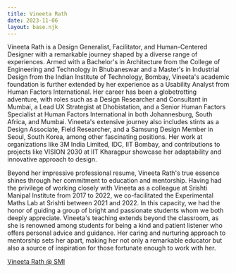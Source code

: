 ```yaml
---
title: Vineeta Rath
date: 2023-11-06
layout: base.njk
--- 
```


Vineeta Rath is a Design Generalist, Facilitator, and Human-Centered Designer with a remarkable journey shaped by a diverse range of experiences. Armed with a Bachelor's in Architecture from the College of Engineering and Technology in Bhubaneswar and a Master's in Industrial Design from the Indian Institute of Technology, Bombay, Vineeta's academic foundation is further extended by her experience as a Usability Analyst from Human Factors International. Her career has been a globetrotting adventure, with roles such as a Design Researcher and Consultant in Mumbai, a Lead UX Strategist at Dhobistation, and a Senior Human Factors Specialist at Human Factors International in both Johannesburg, South Africa, and Mumbai. Vineeta's extensive journey also includes stints as a Design Associate, Field Researcher, and a Samsung Design Member in Seoul, South Korea, among other fascinating positions. Her work at organizations like 3M India Limited, IDC, IIT Bombay, and contributions to projects like VISION 2030 at IIT Kharagpur showcase her adaptability and innovative approach to design.

Beyond her impressive professional resume, Vineeta Rath's true essence shines through her commitment to education and mentorship. Having had the privilege of working closely with Vineeta as a colleague at Srishti Manipal Institute from 2017 to 2022, we co-facilitated the Experimental Maths Lab at Srishti between 2021 and 2022. In this capacity, we had the honor of guiding a group of bright and passionate students whom we both deeply appreciate. Vineeta's teaching extends beyond the classroom, as she is renowned among students for being a kind and patient listener who offers personal advice and guidance. Her caring and nurturing approach to mentorship sets her apart, making her not only a remarkable educator but also a source of inspiration for those fortunate enough to work with her.

[Vineeta Rath @ SMI](https://srishtimanipalinstitute.in/people/vineeta-rath)